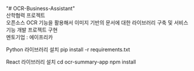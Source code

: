 "# OCR-Business-Assistant" <br/>
산학협력 프로젝트 <br/>
오픈소스 OCR 기능을 활용해서 이미지 기반의 문서에 대한 라이브러리 구축 및 서비스 기능 개발 프로젝트 구현<br/>
멘토기업 : 에이프리카<br/>

Python 라이브러리 설치
pip install -r requirements.txt

React 라이브러리 설치
cd ocr-summary-app
npm install
